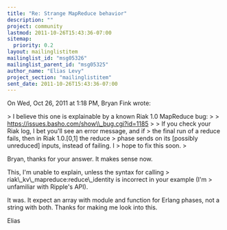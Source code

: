 ```yaml
---
title: "Re: Strange MapReduce behavior"
description: ""
project: community
lastmod: 2011-10-26T15:43:36-07:00
sitemap:
  priority: 0.2
layout: mailinglistitem
mailinglist_id: "msg05326"
mailinglist_parent_id: "msg05325"
author_name: "Elias Levy"
project_section: "mailinglistitem"
sent_date: 2011-10-26T15:43:36-07:00
---
```



On Wed, Oct 26, 2011 at 1:18 PM, Bryan Fink  wrote:

&gt; I believe this one is explainable by a known Riak 1.0 MapReduce bug:
&gt;
&gt; https://issues.basho.com/show\\_bug.cgi?id=1185
&gt;
&gt; If you check your Riak log, I bet you'll see an error message, and if
&gt; the final run of a reduce fails, then in Riak 1.0.[0,1] the reduce
&gt; phase sends on its [possibly unreduced] inputs, instead of failing. I
&gt; hope to fix this soon.
&gt;

Bryan, thanks for your answer. It makes sense now.

This, I'm unable to explain, unless the syntax for calling
&gt; riak\\_kv\\_mapreduce:reduce\\_identity is incorrect in your example (I'm
&gt; unfamiliar with Ripple's API).


It was. It expect an array with module and function for Erlang phases, not
a string with both. Thanks for making me look into this.

Elias
